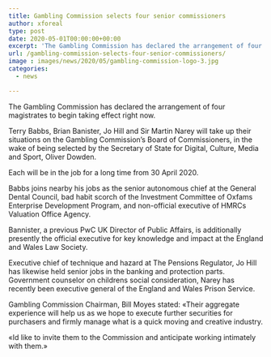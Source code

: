 ```yaml
---
title: Gambling Commission selects four senior commissioners
author: xforeal 
type: post
date: 2020-05-01T00:00:00+00:00
excerpt: 'The Gambling Commission has declared the arrangement of four magistrates to begin viable immediately '
url: /gambling-commission-selects-four-senior-commissioners/
image : images/news/2020/05/gambling-commission-logo-3.jpg
categories:
  - news

---
```

The Gambling Commission has declared the arrangement of four magistrates to begin taking effect right now. 

Terry Babbs, Brian Banister, Jo Hill and Sir Martin Narey will take up their situations on the Gambling Commission&#8217;s Board of Commissioners, in the wake of being selected by the Secretary of State for Digital, Culture, Media and Sport, Oliver Dowden. 

Each will be in the job for a long time from 30 April 2020. 

Babbs joins nearby his jobs as the senior autonomous chief at the General Dental Council, bad habit scorch of the Investment Committee of Oxfams Enterprise Development Program, and non-official executive of HMRCs Valuation Office Agency. 

Bannister, a previous PwC UK Director of Public Affairs, is additionally presently the official executive for key knowledge and impact at the England and Wales Law Society. 

Executive chief of technique and hazard at The Pensions Regulator, Jo Hill has likewise held senior jobs in the banking and protection parts. Government counselor on childrens social consideration, Narey has recently been executive general of the England and Wales Prison Service. 

Gambling Commission Chairman, Bill Moyes stated: &#171;Their aggregate experience will help us as we hope to execute further securities for purchasers and firmly manage what is a quick moving and creative industry. 

&#171;Id like to invite them to the Commission and anticipate working intimately with them.&#187;